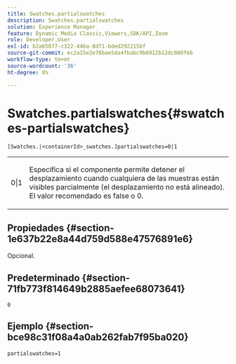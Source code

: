 ```yaml
---
title: Swatches.partialswatches
description: Swatches.partialswatches
solution: Experience Manager
feature: Dynamic Media Classic,Viewers,SDK/API,Zoom
role: Developer,User
exl-id: b2a65077-c322-446a-8d71-bded292215bf
source-git-commit: ec2a15e2e76bae5da4fbabc9b6912b12dc080f66
workflow-type: tm+mt
source-wordcount: '36'
ht-degree: 8%

---
```


# Swatches.partialswatches{#swatches-partialswatches}

`[Swatches.|<containerId>_swatches.]partialswatches=0|1`

<table id="table_4B8CEC134277403A840A050BD8C8CE2B"> 
 <tbody> 
  <tr> 
   <td> <p> <span class="codeph"> 0|1</span> </p> </td> 
   <td> <p> Especifica si el componente permite detener el desplazamiento cuando cualquiera de las muestras están visibles parcialmente (el desplazamiento no está alineado). El valor recomendado es <span class="codeph"> false</span> o <span class="codeph"> 0</span>. </p> </td> 
  </tr> 
 </tbody> 
</table>

## Propiedades {#section-1e637b22e8a44d759d588e47576891e6}

Opcional.

## Predeterminado {#section-71fb773f814649b2885aefee68073641}

`0`

## Ejemplo {#section-bce98c31f08a4a0ab262fab7f95ba020}

`partialswatches=1`
